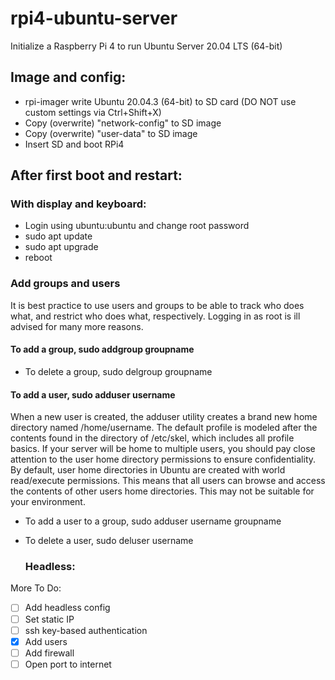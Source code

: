 # rpi4-ubuntu-server
Initialize a Raspberry Pi 4 to run Ubuntu Server 20.04 LTS (64-bit)

## Image and config:
  - rpi-imager write Ubuntu 20.04.3 (64-bit) to SD card (DO NOT use custom settings via Ctrl+Shift+X)
  - Copy (overwrite) "network-config" to SD image
  - Copy (overwrite) "user-data" to SD image
  - Insert SD and boot RPi4

## After first boot and restart:

  ### With display and keyboard:
  - Login using ubuntu:ubuntu and change root password
  - sudo apt update
  - sudo apt upgrade
  - reboot

### Add groups and users
It is best practice to use users and groups to be able to track who does what, and restrict who does what, respectively. 
Logging in as root is ill advised for many more reasons.

#### To add a group, sudo addgroup groupname
- To delete a group, sudo delgroup groupname

#### To add a user, sudo adduser username
When a new user is created, the adduser utility creates a brand new home directory named /home/username. The default profile is modeled after the contents found  in the directory of /etc/skel, which includes all profile basics.
If your server will be home to multiple users, you should pay close attention to the user home directory permissions to ensure confidentiality. By default, user home directories in Ubuntu are created with world read/execute permissions. This means that all users can browse and access the contents of other users home directories. This may not be suitable for your environment.
- To add a user to a group, sudo adduser username groupname
- To delete a user, sudo deluser username
    

  ### Headless:

More To Do:
  - [ ] Add headless config
  - [ ] Set static IP
  - [ ] ssh key-based authentication
  - [X] Add users
  - [ ] Add firewall
  - [ ] Open port to internet
